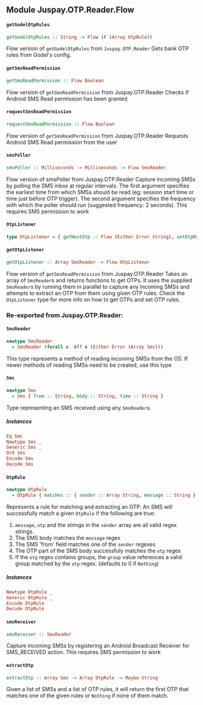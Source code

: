 ## Module Juspay.OTP.Reader.Flow

#### `getGodelOtpRules`

``` purescript
getGodelOtpRules :: String -> Flow (F (Array OtpRule))
```

Flow version of `getGodelOtpRules` from `Juspay.OTP.Reader`
Gets bank OTP rules from Godel's config.

#### `getSmsReadPermission`

``` purescript
getSmsReadPermission :: Flow Boolean
```

Flow version of `getSmsReadPermission` from Juspay.OTP.Reader
Checks if Android SMS Read permission has been granted

#### `requestSmsReadPermission`

``` purescript
requestSmsReadPermission :: Flow Boolean
```

Flow version of `getSmsReadPermission` from Juspay.OTP.Reader
Requests Android SMS Read permission from the user

#### `smsPoller`

``` purescript
smsPoller :: Milliseconds -> Milliseconds -> Flow SmsReader
```

Flow version of smsPoller from Juspay.OTP.Reader
Capture incoming SMSs by polling the SMS inbox at regular intervals. The
first argument specifies the earliest time from which SMSs should be read
(eg: session start time or time just before OTP trigger). The second
argument specifies the frequency with which the poller should run (suggested
frequency: 2 seconds). This requires SMS permission to work

#### `OtpListener`

``` purescript
type OtpListener = { getNextOtp :: Flow (Either Error String), setOtpRules :: Array OtpRule -> Flow Unit }
```

#### `getOtpListener`

``` purescript
getOtpListener :: Array SmsReader -> Flow OtpListener
```

Flow version of `getSmsReadPermission` from Juspay.OTP.Reader
Takes an array of `SmsReader`s and returns functions to get OTPs. It uses the
supplied `SmsReader`s  by running them in parallel to capture any incoming
SMSs and attempts to extract an OTP from them using given OTP rules. Check
the `OtpListener` type for more info on how to get OTPs and set OTP rules.


### Re-exported from Juspay.OTP.Reader:

#### `SmsReader`

``` purescript
newtype SmsReader
  = SmsReader (forall e. Aff e (Either Error (Array Sms)))
```

This type represents a method of reading incoming SMSs from the OS. If newer
methods of reading SMSs need to be created, use this type

#### `Sms`

``` purescript
newtype Sms
  = Sms { from :: String, body :: String, time :: String }
```

Type representing an SMS received using any `SmsReader`s.

##### Instances
``` purescript
Eq Sms
Newtype Sms _
Generic Sms _
Ord Sms
Encode Sms
Decode Sms
```

#### `OtpRule`

``` purescript
newtype OtpRule
  = OtpRule { matches :: { sender :: Array String, message :: String }, otp :: String, group :: Maybe Int }
```

Represents a rule for matching and extracting an OTP. An SMS will
successfully match a given `OtpRule` if the following are true:
 1. `message`, `otp` and the strings in the `sender` array are all
   valid regex strings.
 2. The SMS body matches the `message` regex
 3. The SMS 'from' field matches one of the `sender` regexes
 4. The OTP part of the SMS body successfuly matches the `otp` regex
 5. If the `otp` regex contains groups, the `group` value references
   a valid group matched by the `otp` regex. (defaults to 0 if `Nothing`)

##### Instances
``` purescript
Newtype OtpRule _
Generic OtpRule _
Encode OtpRule
Decode OtpRule
```

#### `smsReceiver`

``` purescript
smsReceiver :: SmsReader
```

Capture incoming SMSs by registering an Android Broadcast Receiver for
SMS_RECEIVED action. This requires SMS permission to work

#### `extractOtp`

``` purescript
extractOtp :: Array Sms -> Array OtpRule -> Maybe String
```

Given a list of SMSs and a list of OTP rules, it will return the first OTP
that matches one of the given rules or `Nothing` if none of them match.

